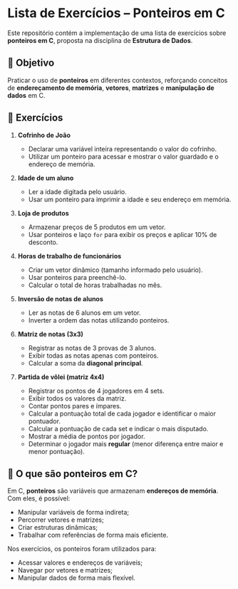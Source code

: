 # Lista de Exercícios – Ponteiros em C

Este repositório contém a implementação de uma lista de exercícios sobre **ponteiros em C**, proposta na disciplina de **Estrutura de Dados**.

## 📌 Objetivo
Praticar o uso de **ponteiros** em diferentes contextos, reforçando conceitos de **endereçamento de memória**, **vetores**, **matrizes** e **manipulação de dados** em C.

## 🧾 Exercícios

1. **Cofrinho de João**  
   - Declarar uma variável inteira representando o valor do cofrinho.  
   - Utilizar um ponteiro para acessar e mostrar o valor guardado e o endereço de memória.

2. **Idade de um aluno**  
   - Ler a idade digitada pelo usuário.  
   - Usar um ponteiro para imprimir a idade e seu endereço em memória.

3. **Loja de produtos**  
   - Armazenar preços de 5 produtos em um vetor.  
   - Usar ponteiros e laço `for` para exibir os preços e aplicar 10% de desconto.

4. **Horas de trabalho de funcionários**  
   - Criar um vetor dinâmico (tamanho informado pelo usuário).  
   - Usar ponteiros para preenchê-lo.  
   - Calcular o total de horas trabalhadas no mês.

5. **Inversão de notas de alunos**  
   - Ler as notas de 6 alunos em um vetor.  
   - Inverter a ordem das notas utilizando ponteiros.

6. **Matriz de notas (3x3)**  
   - Registrar as notas de 3 provas de 3 alunos.  
   - Exibir todas as notas apenas com ponteiros.  
   - Calcular a soma da **diagonal principal**.

7. **Partida de vôlei (matriz 4x4)**  
   - Registrar os pontos de 4 jogadores em 4 sets.  
   - Exibir todos os valores da matriz.  
   - Contar pontos pares e ímpares.  
   - Calcular a pontuação total de cada jogador e identificar o maior pontuador.  
   - Calcular a pontuação de cada set e indicar o mais disputado.  
   - Mostrar a média de pontos por jogador.  
   - Determinar o jogador mais **regular** (menor diferença entre maior e menor pontuação).

## 📖 O que são ponteiros em C?
Em C, **ponteiros** são variáveis que armazenam **endereços de memória**.  
Com eles, é possível:
- Manipular variáveis de forma indireta;  
- Percorrer vetores e matrizes;  
- Criar estruturas dinâmicas;  
- Trabalhar com referências de forma mais eficiente.  

Nos exercícios, os ponteiros foram utilizados para:
- Acessar valores e endereços de variáveis;  
- Navegar por vetores e matrizes;  
- Manipular dados de forma mais flexível.  
